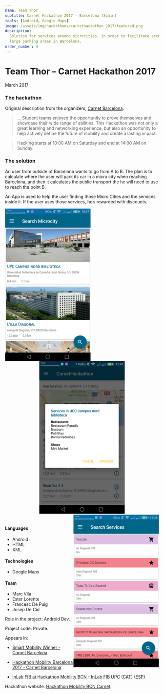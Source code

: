 ```yaml
---
name: Team Thor
subtitle: Carnet Hackathon 2017 - Barcelona (Spain)
tools: [Android, Google Maps]
image: /assets/img/hackathons/carnethackathon_2017/featured.png
description:
  Solution for services around microcities, in order to facilitate access to services around
  large parking areas in Barcelona.
order_number: 4
---
```


# Team Thor – Carnet Hackathon 2017

March 2017

### The hackathon

Original description from the organizers, [Carnet Barcelona](http://www.carnetbarcelona.com/index.php/2017/03/30/hackathon-mobility-barcelona-2017/):

> ... Student teams enjoyed the opportunity to prove themselves and showcase their wide range of abilities.
> This Hackathon was not only a great learning and networking experience, but also an opportunity to help
> actively define the future of mobility and create a lasting impact.

> Hacking starts at 10:00 AM on Saturday and end at 14:00 AM on Sunday.

### The solution

An user from outside of Barcelona wants to go from A to B. The plan is to calculate where the user will park
its car in a micro city when reaching Barcelona, and then it calculates the public transport the he will need
to use to reach the point B.

An App is used to help the user finding those Micro Cities and the services inside it. If the user uses those
services, he’s rewarded with discounts.

<div style="text-align: center;">
<img style="margin: 0 !important; float: left" src="/assets/img/hackathons/carnethackathon_2017/screen1.png" width="280"/>
<img style="margin: 0 !important; display: inline" src="/assets/img/hackathons/carnethackathon_2017/screen2.png" width="280"/>
<img style="margin: 0 !important; float: right" src="/assets/img/hackathons/carnethackathon_2017/screen3.png" width="280"/>
</div>
<br>

#### Languages

- Android
- HTML
- XML

#### Technologies

- Google Maps

#### Team

- Marc Vila
- Ester Lorente
- Francesc De Puig
- Josep De Cid

Role in the project: Android Dev.

Project code: Private.

Appears in:

- [Smart Mobility Winner - Carnet Barcelona](http://www.carnetbarcelona.com/hackathon2017/)

- [Hackathon Mobility Barcelona 2017 - Carnet Barcelona](http://www.carnetbarcelona.com/index.php/2017/03/30/hackathon-mobility-barcelona-2017/)

- [InLab FIB at Hackathon Mobility BCN - InLab FIB UPC](https://inlab.fib.upc.edu/en/blog/linlab-fib-la-hackaton-mobility-bcn) ([CAT](https://inlab.fib.upc.edu/ca/blog/linlab-fib-la-hackaton-mobility-bcn)) ([ESP](https://inlab.fib.upc.edu/es/blog/inlab-fib-la-hackaton-mobility-bcn))

Hackathon website: [Hackathon Mobility BCN Carnet](http://www.carnetbarcelona.com/hackathon2017/).

